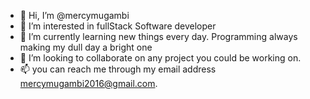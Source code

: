 - 👋 Hi, I’m @mercymugambi
- 👀 I’m interested in fullStack Software developer
- 🌱 I’m currently learning new things every day. Programming always making my dull day a bright one
- 💞️ I’m looking to collaborate on any project you could be working on.
- 📫 you can reach me through my email address mercymugambi2016@gmail.com.

<!---
mercymugambi/mercymugambi is a ✨ special ✨ repository because its `README.md` (this file) appears on your GitHub profile.
You can click the Preview link to take a look at your changes.
--->
